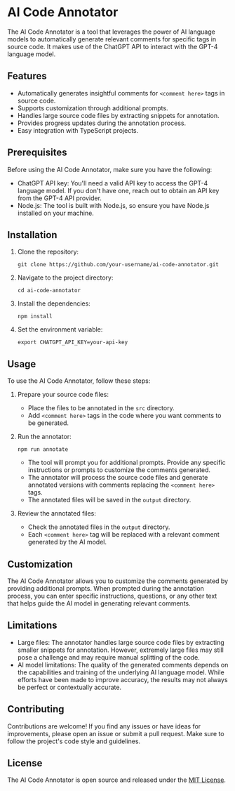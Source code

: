 # AI Code Annotator

The AI Code Annotator is a tool that leverages the power of AI language models to automatically generate relevant comments for specific tags in source code. It makes use of the ChatGPT API to interact with the GPT-4 language model.

## Features

- Automatically generates insightful comments for `<comment here>` tags in source code.
- Supports customization through additional prompts.
- Handles large source code files by extracting snippets for annotation.
- Provides progress updates during the annotation process.
- Easy integration with TypeScript projects.

## Prerequisites

Before using the AI Code Annotator, make sure you have the following:

- ChatGPT API key: You'll need a valid API key to access the GPT-4 language model. If you don't have one, reach out to obtain an API key from the GPT-4 API provider.
- Node.js: The tool is built with Node.js, so ensure you have Node.js installed on your machine.

## Installation

1. Clone the repository:

   ```shell
   git clone https://github.com/your-username/ai-code-annotator.git
   ```

2. Navigate to the project directory:

   ```shell
   cd ai-code-annotator
   ```

3. Install the dependencies:

   ```shell
   npm install
   ```

4. Set the environment variable:

   ```shell
   export CHATGPT_API_KEY=your-api-key
   ```

## Usage

To use the AI Code Annotator, follow these steps:

1. Prepare your source code files:

   - Place the files to be annotated in the `src` directory.
   - Add `<comment here>` tags in the code where you want comments to be generated.

2. Run the annotator:

   ```shell
   npm run annotate
   ```

   - The tool will prompt you for additional prompts. Provide any specific instructions or prompts to customize the comments generated.
   - The annotator will process the source code files and generate annotated versions with comments replacing the `<comment here>` tags.
   - The annotated files will be saved in the `output` directory.

3. Review the annotated files:

   - Check the annotated files in the `output` directory.
   - Each `<comment here>` tag will be replaced with a relevant comment generated by the AI model.

## Customization

The AI Code Annotator allows you to customize the comments generated by providing additional prompts. When prompted during the annotation process, you can enter specific instructions, questions, or any other text that helps guide the AI model in generating relevant comments.

## Limitations

- Large files: The annotator handles large source code files by extracting smaller snippets for annotation. However, extremely large files may still pose a challenge and may require manual splitting of the code.
- AI model limitations: The quality of the generated comments depends on the capabilities and training of the underlying AI language model. While efforts have been made to improve accuracy, the results may not always be perfect or contextually accurate.

## Contributing

Contributions are welcome! If you find any issues or have ideas for improvements, please open an issue or submit a pull request. Make sure to follow the project's code style and guidelines.

## License

The AI Code Annotator is open source and released under the [MIT License](https://opensource.org/licenses/MIT).

```

```
